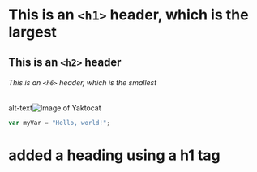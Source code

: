 # This is an `<h1>` header, which is the largest

## This is an `<h2>` header

###### This is an `<h6>` header, which is the smallest


alt-text![Image of Yaktocat](https://octodex.github.com/images/yaktocat.png)

``` javascript
var myVar = "Hello, world!";
```














# added a heading using a h1 tag
